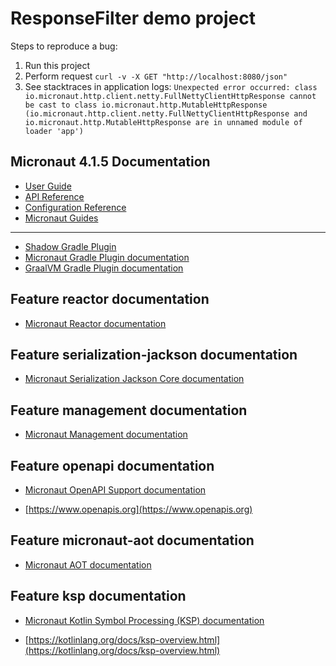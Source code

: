 # ResponseFilter demo project

Steps to reproduce a bug:

1. Run this project
2. Perform request
   ```curl -v -X GET "http://localhost:8080/json"```
3. See stacktraces in application logs:
   ```Unexpected error occurred: class io.micronaut.http.client.netty.FullNettyClientHttpResponse cannot be cast to class io.micronaut.http.MutableHttpResponse (io.micronaut.http.client.netty.FullNettyClientHttpResponse and io.micronaut.http.MutableHttpResponse are in unnamed module of loader 'app')```

## Micronaut 4.1.5 Documentation

- [User Guide](https://docs.micronaut.io/4.1.5/guide/index.html)
- [API Reference](https://docs.micronaut.io/4.1.5/api/index.html)
- [Configuration Reference](https://docs.micronaut.io/4.1.5/guide/configurationreference.html)
- [Micronaut Guides](https://guides.micronaut.io/index.html)
---

- [Shadow Gradle Plugin](https://plugins.gradle.org/plugin/com.github.johnrengelman.shadow)
- [Micronaut Gradle Plugin documentation](https://micronaut-projects.github.io/micronaut-gradle-plugin/latest/)
- [GraalVM Gradle Plugin documentation](https://graalvm.github.io/native-build-tools/latest/gradle-plugin.html)
## Feature reactor documentation

- [Micronaut Reactor documentation](https://micronaut-projects.github.io/micronaut-reactor/snapshot/guide/index.html)


## Feature serialization-jackson documentation

- [Micronaut Serialization Jackson Core documentation](https://micronaut-projects.github.io/micronaut-serialization/latest/guide/)


## Feature management documentation

- [Micronaut Management documentation](https://docs.micronaut.io/latest/guide/index.html#management)


## Feature openapi documentation

- [Micronaut OpenAPI Support documentation](https://micronaut-projects.github.io/micronaut-openapi/latest/guide/index.html)

- [https://www.openapis.org](https://www.openapis.org)


## Feature micronaut-aot documentation

- [Micronaut AOT documentation](https://micronaut-projects.github.io/micronaut-aot/latest/guide/)


## Feature ksp documentation

- [Micronaut Kotlin Symbol Processing (KSP) documentation](https://docs.micronaut.io/latest/guide/#kotlin)

- [https://kotlinlang.org/docs/ksp-overview.html](https://kotlinlang.org/docs/ksp-overview.html)


